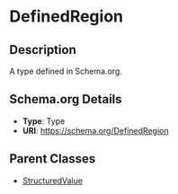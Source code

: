 # DefinedRegion

## Description
A type defined in Schema.org.

## Schema.org Details
- **Type**: Type
- **URI**: https://schema.org/DefinedRegion

## Parent Classes
- [StructuredValue](../StructuredValue.md)

